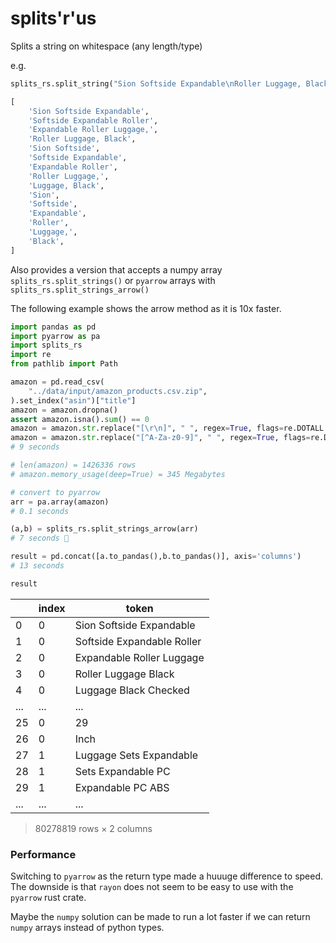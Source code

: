# splits'r'us

Splits a string on whitespace (any length/type)

e.g.

```python
splits_rs.split_string("Sion Softside Expandable\nRoller Luggage, Black")
```

```python
[
    'Sion Softside Expandable',
    'Softside Expandable Roller',
    'Expandable Roller Luggage,',
    'Roller Luggage, Black',
    'Sion Softside',
    'Softside Expandable',
    'Expandable Roller',
    'Roller Luggage,',
    'Luggage, Black',
    'Sion',
    'Softside',
    'Expandable',
    'Roller',
    'Luggage,',
    'Black',
]
```

Also provides a version that accepts a numpy array `splits_rs.split_strings()` or `pyarrow` arrays with `splits_rs.split_strings_arrow()`

The following example shows the arrow method as it is 10x faster.

```python
import pandas as pd
import pyarrow as pa
import splits_rs
import re
from pathlib import Path

amazon = pd.read_csv(
    "../data/input/amazon_products.csv.zip",
).set_index("asin")["title"]
amazon = amazon.dropna()
assert amazon.isna().sum() == 0
amazon = amazon.str.replace("[\r\n]", " ", regex=True, flags=re.DOTALL|re.MULTILINE)
amazon = amazon.str.replace("[^A-Za-z0-9]", " ", regex=True, flags=re.DOTALL|re.MULTILINE)
# 9 seconds

# len(amazon) = 1426336 rows
# amazon.memory_usage(deep=True) = 345 Megabytes

# convert to pyarrow
arr = pa.array(amazon)
# 0.1 seconds

(a,b) = splits_rs.split_strings_arrow(arr)
# 7 seconds 🤯

result = pd.concat([a.to_pandas(),b.to_pandas()], axis='columns')
# 13 seconds

result
```

||index|token|
|--|--|--|
|0|0|Sion Softside Expandable|
|1|0|Softside Expandable Roller|
|2|0|Expandable Roller Luggage|
|3|0|Roller Luggage Black|
|4|0|Luggage Black Checked|
|...|...|...|
|25|0|29|
|26|0|Inch|
|27|1|Luggage Sets Expandable|
|28|1|Sets Expandable PC|
|29|1|Expandable PC ABS|
|...|...|...|

> 80278819 rows × 2 columns


### Performance

Switching to `pyarrow` as the return type made a huuuge difference to speed. The downside is that `rayon` does not seem to be easy to use with the `pyarrow` rust crate.

Maybe the `numpy` solution can be made to run a lot faster if we can return `numpy` arrays instead of python types.
